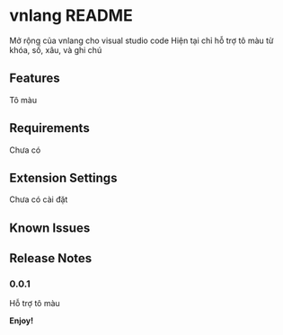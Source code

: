 # vnlang README

Mở rộng của vnlang cho visual studio code
Hiện tại chỉ hỗ trợ tô màu từ khóa, số, xâu, và ghi chú

## Features

Tô màu

## Requirements

Chưa có

## Extension Settings

Chưa có cài đặt

## Known Issues

## Release Notes

### 0.0.1
Hỗ trợ tô màu

**Enjoy!**
